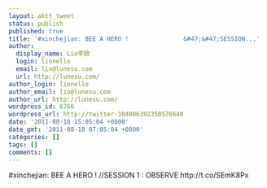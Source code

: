 ```yaml
---
layout: aktt_tweet
status: publish
published: true
title: '#xinchejian: BEE A HERO !               &#47;&#47;SESSION...'
author:
  display_name: Lio李欧
  login: lionello
  email: lio@lunesu.com
  url: http://lunesu.com/
author_login: lionello
author_email: lio@lunesu.com
author_url: http://lunesu.com/
wordpress_id: 6766
wordpress_url: http://twitter-104086392350576640
date: '2011-08-18 15:05:04 +0800'
date_gmt: '2011-08-18 07:05:04 +0800'
categories: []
tags: []
comments: []
---
```

<p>#xinchejian: BEE A HERO !               &#47;&#47;SESSION 1 : OBSERVE http:&#47;&#47;t.co&#47;SEmK8Px</p>
